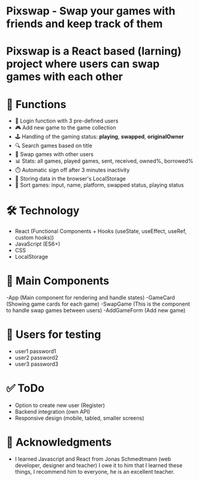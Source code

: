 # Pixswap - Swap your games with friends and keep track of them

# Pixswap is a React based (larning) project where users can swap games with each other

# 🚀 Functions

- 👤 Login function with 3 pre-defined users
- 🎮 Add new game to the game collection
- 🕹️ Handling of the gaming status: **playing**, **swapped**, **originalOwner**
- 🔍 Search games based on title
- 🔄 Swap games with other users
- 📊 Stats: all games, played games, sent, received, owned%, borrowed%
- ⏱️ Automatic sign off after 3 minutes inactivity
- 📁 Storing data in the browser's LocalStorage
- 🔽 Sort games: input, name, platform, swapped status, playing status

# 🛠️ Technology

- React (Functional Components + Hooks (useState, useEffect, useRef, custom hooks))
- JavaScript (ES6+)
- CSS
- LocalStorage

# 🧩 Main Components

-App (Main component for rendering and handle states)
-GameCard (Showing game cards for each game)
-SwapGame (This is the component to handle swap games between users)
-AddGameForm (Add new game)

# 👥 Users for testing

- user1 password1
- user2 password2
- user3 password3

# ✅ ToDo

- Option to create new user (Register)
- Backend integration (own API)
- Responsive design (mobile, tabled, smaller screens)

# 🙌 Acknowledgments

- I learned Javascript and React from Jonas Schmedtmann (web developer, designer and teacher) I owe it to him that I learned these things, I recommend him to everyone, he is an excellent teacher.
